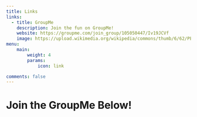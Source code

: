 ```yaml
---
title: Links
links:
  - title: GroupMe
    description: Join the fun on GroupMe!
    website: https://groupme.com/join_group/105050447/Iv19JCVf
    image: https://upload.wikimedia.org/wikipedia/commons/thumb/6/62/PEO-groupme-blue.svg/640px-PEO-groupme-blue.svg.png
menu:
    main: 
        weight: 4
        params:
            icon: link

comments: false
---
```


# Join the GroupMe Below!